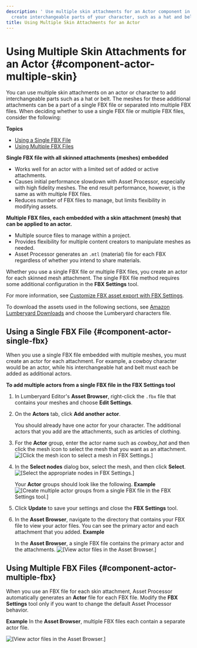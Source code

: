 ```yaml
---
description: ' Use multiple skin attachments for an Actor component in &ALYlong; to
  create interchangeable parts of your character, such as a hat and belt. '
title: Using Multiple Skin Attachments for an Actor
---
```

# Using Multiple Skin Attachments for an Actor {#component-actor-multiple-skin}

You can use multiple skin attachments on an actor or character to add interchangeable parts such as a hat or belt\. The meshes for these additional attachments can be a part of a single FBX file or separated into multiple FBX files\. When deciding whether to use a single FBX file or multiple FBX files, consider the following:

**Topics**
+ [Using a Single FBX File](#component-actor-single-fbx)
+ [Using Multiple FBX Files](#component-actor-multiple-fbx)

**Single FBX file with all skinned attachments \(meshes\) embedded**
+ Works well for an actor with a limited set of added or active attachments\.
+ Causes initial performance slowdown with Asset Processor, especially with high fidelity meshes\. The end result performance, however, is the same as with multiple FBX files\.
+ Reduces number of FBX files to manage, but limits flexibility in modifying assets\.

**Multiple FBX files, each embedded with a skin attachment \(mesh\) that can be applied to an actor\.**
+ Multiple source files to manage within a project\.
+ Provides flexibility for multiple content creators to manipulate meshes as needed\.
+ Asset Processor generates an `.mtl` \(material\) file for each FBX regardless of whether you intend to share materials\.

Whether you use a single FBX file or multiple FBX files, you create an actor for each skinned mesh attachment\. The single FBX file method requires some additional configuration in the **FBX Settings** tool\.

For more information, see [Customize FBX asset export with FBX Settings](/docs/userguide/fbx/intro.md)\.

To download the assets used in the following sections, see [Amazon Lumberyard Downloads](https://aws.amazon.com/lumberyard/downloads/) and choose the Lumberyard characters file\.

## Using a Single FBX File {#component-actor-single-fbx}

When you use a single FBX file embedded with multiple meshes, you must create an actor for each attachment\. For example, a cowboy character would be an actor, while his interchangeable hat and belt must each be added as additional actors\.

**To add multiple actors from a single FBX file in the FBX Settings tool**

1. In Lumberyard Editor's **Asset Browser**, right\-click the `.fbx` file that contains your meshes and choose **Edit Settings**\.

1. On the **Actors** tab, click **Add another actor**\.

   You should already have one actor for your character\. The additional actors that you add are the attachments, such as articles of clothing\.

1. For the **Actor** group, enter the actor name such as *cowboy\_hat* and then click the mesh icon to select the mesh that you want as an attachment\.
![\[Click the mesh icon to select a mesh in FBX Settings.\]](/images/userguide/component/component-actor-single-fbx-2.png)

1. In the **Select nodes** dialog box, select the mesh, and then click **Select**\.
![\[Select the appropriate nodes in FBX Settings.\]](/images/userguide/component/component-actor-single-fbx-3.png)

   Your **Actor** groups should look like the following\.
**Example**
![\[Create multiple actor groups from a single FBX file in the FBX Settings tool.\]](/images/userguide/component/component-actor-single-fbx-1.png)

1. Click **Update** to save your settings and close the **FBX Settings** tool\.

1. In the **Asset Browser**, navigate to the directory that contains your FBX file to view your actor files\. You can see the primary actor and each attachment that you added\.
**Example**

   In the **Asset Browser**, a single FBX file contains the primary actor and the attachments\.
![\[View actor files in the Asset Browser.\]](/images/userguide/component/component-actor-component-entity-setup-1.png)

## Using Multiple FBX Files {#component-actor-multiple-fbx}

When you use an FBX file for each skin attachment, Asset Processor automatically generates an **Actor** file for each FBX file\. Modify the **FBX Settings** tool only if you want to change the default Asset Processor behavior\.

**Example**
In the **Asset Browser**, multiple FBX files each contain a separate actor file\.

![\[View actor files in the Asset Browser.\]](/images/userguide/component/component-actor-multiple-fbx-files.png)